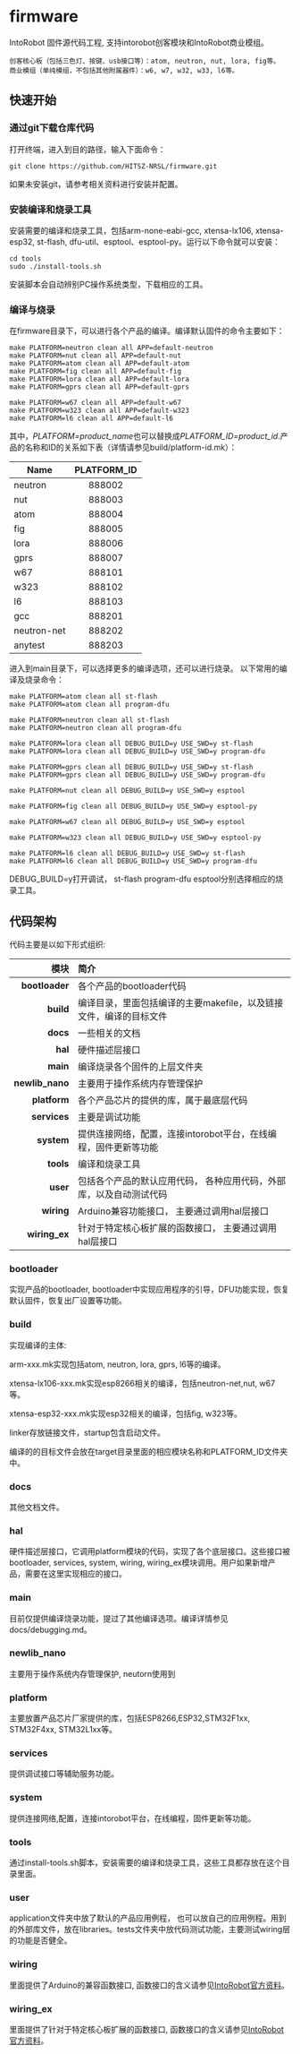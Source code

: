 # firmware
IntoRobot 固件源代码工程, 支持intorobot创客模块和IntoRobot商业模组。

```
创客核心板（包括三色灯、按键、usb接口等）：atom, neutron, nut, lora, fig等。
商业模组（单纯模组，不包括其他附属器件）：w6, w7, w32, w33, l6等。
```
## 快速开始
### 通过git下载仓库代码
打开终端，进入到目的路径，输入下面命令：

`git clone https://github.com/HITSZ-NRSL/firmware.git`

如果未安装git，请参考相关资料进行安装并配置。

### 安装编译和烧录工具

安装需要的编译和烧录工具，包括arm-none-eabi-gcc, xtensa-lx106, xtensa-esp32, st-flash, dfu-util、esptool、esptool-py。运行以下命令就可以安装：

```
cd tools
sudo ./install-tools.sh
```

安装脚本会自动辨别PC操作系统类型，下载相应的工具。

### 编译与烧录

在firmware目录下，可以进行各个产品的编译。编译默认固件的命令主要如下：

```
make PLATFORM=neutron clean all APP=default-neutron
make PLATFORM=nut clean all APP=default-nut
make PLATFORM=atom clean all APP=default-atom
make PLATFORM=fig clean all APP=default-fig
make PLATFORM=lora clean all APP=default-lora
make PLATFORM=gprs clean all APP=default-gprs

make PLATFORM=w67 clean all APP=default-w67
make PLATFORM=w323 clean all APP=default-w323
make PLATFORM=l6 clean all APP=default-l6
```


其中，*PLATFORM=product_name*也可以替换成*PLATFORM_ID=product_id*.产品的名称和ID的关系如下表（详情请参见build/platform-id.mk）：

| Name         | PLATFORM_ID |
|--------------|:-----------:|
| neutron      | 888002      |
| nut          | 888003      |
| atom         | 888004      |
| fig          | 888005      |
| lora         | 888006      |
| gprs         | 888007      |
| w67          | 888101      |
| w323         | 888102      |
| l6           | 888103      |
| gcc          | 888201      |
| neutron-net  | 888202      |
| anytest      | 888203      |

进入到main目录下，可以选择更多的编译选项，还可以进行烧录。
以下常用的编译及烧录命令：

```
make PLATFORM=atom clean all st-flash
make PLATFORM=atom clean all program-dfu

make PLATFORM=neutron clean all st-flash
make PLATFORM=neutron clean all program-dfu

make PLATFORM=lora clean all DEBUG_BUILD=y USE_SWD=y st-flash
make PLATFORM=lora clean all DEBUG_BUILD=y USE_SWD=y program-dfu

make PLATFORM=gprs clean all DEBUG_BUILD=y USE_SWD=y st-flash
make PLATFORM=gprs clean all DEBUG_BUILD=y USE_SWD=y program-dfu

make PLATFORM=nut clean all DEBUG_BUILD=y USE_SWD=y esptool

make PLATFORM=fig clean all DEBUG_BUILD=y USE_SWD=y esptool-py

make PLATFORM=w67 clean all DEBUG_BUILD=y USE_SWD=y esptool

make PLATFORM=w323 clean all DEBUG_BUILD=y USE_SWD=y esptool-py

make PLATFORM=l6 clean all DEBUG_BUILD=y USE_SWD=y st-flash
make PLATFORM=l6 clean all DEBUG_BUILD=y USE_SWD=y program-dfu

```

DEBUG_BUILD=y打开调试， st-flash program-dfu esptool分别选择相应的烧录工具。

## 代码架构

代码主要是以如下形式组织:

| 模块 | 简介 |
|---:|:---|
| **bootloader** | 各个产品的bootloader代码 |
| **build**      | 编译目录，里面包括编译的主要makefile，以及链接文件，编译的目标文件 |
| **docs**       | 一些相关的文档 |
| **hal**        | 硬件描述层接口 |
| **main**       | 编译烧录各个固件的上层文件夹 |
| **newlib_nano**| 主要用于操作系统内存管理保护 |
| **platform**   | 各个产品芯片的提供的库，属于最底层代码 |
| **services**   | 主要是调试功能 |
| **system**     | 提供连接网络，配置，连接intorobot平台，在线编程，固件更新等功能 |
| **tools**      | 编译和烧录工具 |
| **user**       | 包括各个产品的默认应用代码， 各种应用代码，外部库，以及自动测试代码 |
| **wiring**     | Arduino兼容功能接口， 主要通过调用hal层接口 |
| **wiring_ex**  | 针对于特定核心板扩展的函数接口， 主要通过调用hal层接口 |

### bootloader

实现产品的bootloader, bootloader中实现应用程序的引导，DFU功能实现，恢复默认固件，恢复出厂设置等功能。

### build

实现编译的主体:

arm-xxx.mk实现包括atom, neutron, lora, gprs, l6等的编译。

xtensa-lx106-xxx.mk实现esp8266相关的编译，包括neutron-net,nut, w67等。

xtensa-esp32-xxx.mk实现esp32相关的编译，包括fig, w323等。

linker存放链接文件，startup包含启动文件。

编译的的目标文件会放在target目录里面的相应模块名称和PLATFORM_ID文件夹中。

### docs

其他文档文件。

### hal

硬件描述层接口，它调用platform模块的代码，实现了各个底层接口。这些接口被bootloader, services, system, wiring, wiring_ex模块调用。用户如果新增产品，需要在这里实现相应的接口。

### main

目前仅提供编译烧录功能，提过了其他编译选项。编译详情参见docs/debugging.md。

### newlib_nano

主要用于操作系统内存管理保护, neutorn使用到

### platform

主要放置产品芯片厂家提供的库，包括ESP8266,ESP32,STM32F1xx, STM32F4xx, STM32L1xx等。

### services

提供调试接口等辅助服务功能。

### system

提供连接网络,配置，连接intorobot平台，在线编程，固件更新等功能。

### tools

通过install-tools.sh脚本，安装需要的编译和烧录工具，这些工具都存放在这个目录里面。

### user

application文件夹中放了默认的产品应用例程， 也可以放自己的应用例程。用到的外部库文件，放在libraries。tests文件夹中放代码测试功能，主要测试wiring层的功能是否健全。

### wiring

里面提供了Arduino的兼容函数接口, 函数接口的含义请参见[IntoRobot官方资料](http://docs.intorobot.com/interface/base-firmware/)。

### wiring_ex

里面提供了针对于特定核心板扩展的函数接口, 函数接口的含义请参见[IntoRobot官方资料](http://docs.intorobot.com/interface/base-firmware/)。
